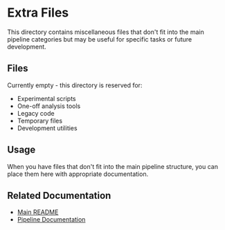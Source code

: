 # Extra Files

This directory contains miscellaneous files that don't fit into the main pipeline categories but may be useful for specific tasks or future development.

## Files

Currently empty - this directory is reserved for:
- Experimental scripts
- One-off analysis tools
- Legacy code
- Temporary files
- Development utilities

## Usage

When you have files that don't fit into the main pipeline structure, you can place them here with appropriate documentation.

## Related Documentation

- [Main README](../README.md)
- [Pipeline Documentation](../)
